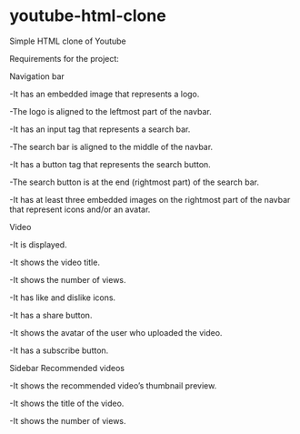 # youtube-html-clone
Simple HTML clone of Youtube

Requirements for the project:

Navigation bar

-It has an embedded image that represents a logo.

-The logo is aligned to the leftmost part of the navbar.

-It has an input tag that represents a search bar.

-The search bar is aligned to the middle of the navbar.

-It has a button tag that represents the search button.

-The search button is at the end (rightmost part) of the search bar.

-It has at least three embedded images on the rightmost part of the navbar that represent icons and/or an avatar.

Video

-It is displayed.

-It shows the video title.

-It shows the number of views.

-It has like and dislike icons.

-It has a share button.

-It shows the avatar of the user who uploaded the video.

-It has a subscribe button.

Sidebar Recommended videos

-It shows the recommended video’s thumbnail preview.

-It shows the title of the video.

-It shows the number of views.
